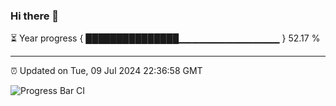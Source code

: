 ### Hi there 👋

⏳ Year progress { ███████████████▁▁▁▁▁▁▁▁▁▁▁▁▁▁▁ } 52.17 %

---

⏰ Updated on Tue, 09 Jul 2024 22:36:58 GMT

![Progress Bar CI](https://github.com/IshwaranRudhara/GIT-ACTION/workflows/Progress%20Bar%20CI/badge.svg)
